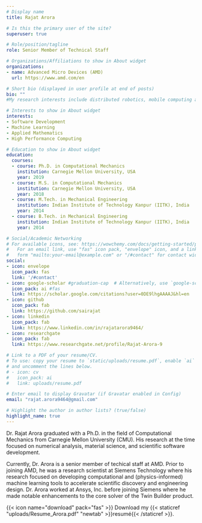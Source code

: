 ```yaml
---
# Display name
title: Rajat Arora

# Is this the primary user of the site?
superuser: true

# Role/position/tagline
role: Senior Member of Technical Staff

# Organizations/Affiliations to show in About widget
organizations:
- name: Advanced Micro Devices (AMD)
  url: https://www.amd.com/en

# Short bio (displayed in user profile at end of posts)
bio: ""
#My research interests include distributed robotics, mobile computing and programmable matter.

# Interests to show in About widget
interests:
- Software Development
- Machine Learning
- Applied Mathematics
- High Performance Computing

# Education to show in About widget
education:
  courses:
  - course: Ph.D. in Computational Mechanics
    institution: Carnegie Mellon University, USA
    year: 2019
  - course: M.S. in Computational Mechanics
    institution: Carnegie Mellon University, USA
    year: 2018
  - course: M.Tech. in Mechanical Engineering
    institution: Indian Institute of Technology Kanpur (IITK), India
    year: 2014
  - course: B.Tech. in Mechanical Engineering
    institution: Indian Institute of Technology Kanpur (IITK), India
    year: 2014

# Social/Academic Networking
# For available icons, see: https://wowchemy.com/docs/getting-started/page-builder/#icons
#   For an email link, use "fas" icon pack, "envelope" icon, and a link in the
#   form "mailto:your-email@example.com" or "/#contact" for contact widget.
social:
- icon: envelope
  icon_pack: fas
  link: '/#contact'
- icon: google-scholar #graduation-cap  # Alternatively, use `google-scholar` icon from `ai` icon pack
  icon_pack: ai #fas
  link: https://scholar.google.com/citations?user=0DE9lhgAAAAJ&hl=en
- icon: github
  icon_pack: fab
  link: https://github.com/sairajat
- icon: linkedin
  icon_pack: fab
  link: https://www.linkedin.com/in/rajatarora9464/
- icon: researchgate
  icon_pack: fab
  link: https://www.researchgate.net/profile/Rajat-Arora-9

# Link to a PDF of your resume/CV.
# To use: copy your resume to `static/uploads/resume.pdf`, enable `ai` icons in `params.toml`, 
# and uncomment the lines below.
# - icon: cv
#   icon_pack: ai
#   link: uploads/resume.pdf

# Enter email to display Gravatar (if Gravatar enabled in Config)
email: "rajat.arora9464@gmail.com"

# Highlight the author in author lists? (true/false)
highlight_name: true
---
```

Dr. Rajat Arora graduated with a Ph.D. in the field of Computational Mechanics from Carnegie Mellon University (CMU). His research at the time focused on numerical analysis, material science, and scientific software development. 

Currently, Dr. Arora is a senior member of techical staff at AMD. Prior to joining AMD, he was a research scientist at Siemens Technology where his research focused on developing computational and (physics-informed) machine learning tools to accelerate scientific discovery and engineering design. Dr. Arora worked at Ansys, Inc. before joining Siemens where he made notable enhancements to the core solver of the Twin Builder product.

<!-- His interests involve developming high performance computing softwares. -->

<!-- He leads the Robotic Neurobiology group, which develops self-reconfiguring robots, systems of self-organizing robots, and mobile sensor networks. -->

<!-- Lorem ipsum dolor sit amet, consectetur adipiscing elit. Sed neque elit, tristique placerat feugiat ac, facilisis vitae arcu. Proin eget egestas augue. Praesent ut sem nec arcu pellentesque aliquet. Duis dapibus diam vel metus tempus vulputate. -->

{{< icon name="download" pack="fas" >}} Download my {{< staticref "uploads/Resume_Arora.pdf" "newtab" >}}resumé{{< /staticref >}}.
